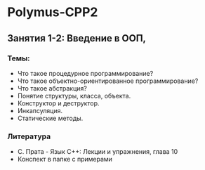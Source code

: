 # Polymus-CPP2

## Занятия 1-2: Введение в ООП, 
### Темы:
  - Что такое процедурное программирование?
  - Что такое объектно-ориентированное программирование?
  - Что такое абстракция?
  - Понятие структуры, класса, объекта.
  - Конструктор и деструктор.
  - Инкапсуляция.
  - Статические методы.

### Литература
  - С. Прата - Язык С++: Лекции и упражнения, глава 10
  - Конспект в папке с примерами

